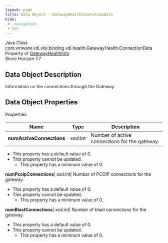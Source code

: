 ```yaml
---
layout: page
title: Data Object - GatewayHealthConnectionData
hide:
 #- navigation
 - toc
---
```






Java Class
    com.vmware.vdi.vlsi.binding.vdi.health.GatewayHealth.ConnectionData  
Property of
     [GatewayHealthInfo](vdi.health.GatewayHealth.GatewayHealthInfo.md#field_detail)  
Since 
    Horizon 7.7

## Data Object Description 

Information on the connections through the Gateway. 

## Data Object Properties

Properties

Name |  Type |  Description   
---|---|---  
**numActiveConnections**|  xsd:int|  Number of active connections for the gateway.   


  * This property has a default value of 0.
* This property cannot be updated.
  * This property has a minimum value of 0. 

  
**numPcoipConnections**|  xsd:int|  Number of PCOIP connections for the gateway.   


  * This property has a default value of 0.
* This property cannot be updated.
  * This property has a minimum value of 0. 

  
**numBlastConnections**|  xsd:int|  Number of blast connections for the gateway.   


  * This property has a default value of 0.
* This property cannot be updated.
  * This property has a minimum value of 0. 

  
  
  

  
  

